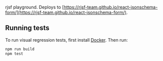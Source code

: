 rjsf playground. Deploys to [https://rjsf-team.github.io/react-jsonschema-form/](https://rjsf-team.github.io/react-jsonschema-form/).

## Running tests

To run visual regression tests, first install [Docker](https://docs.docker.com/get-docker/). Then run:

```bash
npm run build
npm test
```